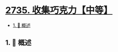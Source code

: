 # [2735. 收集巧克力【中等】](https://github.com/Tdahuyou/TNotes.leetcode/tree/main/notes/2735.%20%E6%94%B6%E9%9B%86%E5%B7%A7%E5%85%8B%E5%8A%9B%E3%80%90%E4%B8%AD%E7%AD%89%E3%80%91)

<!-- region:toc -->

- [1. 📝 概述](#1--概述)

<!-- endregion:toc -->

## 1. 📝 概述
